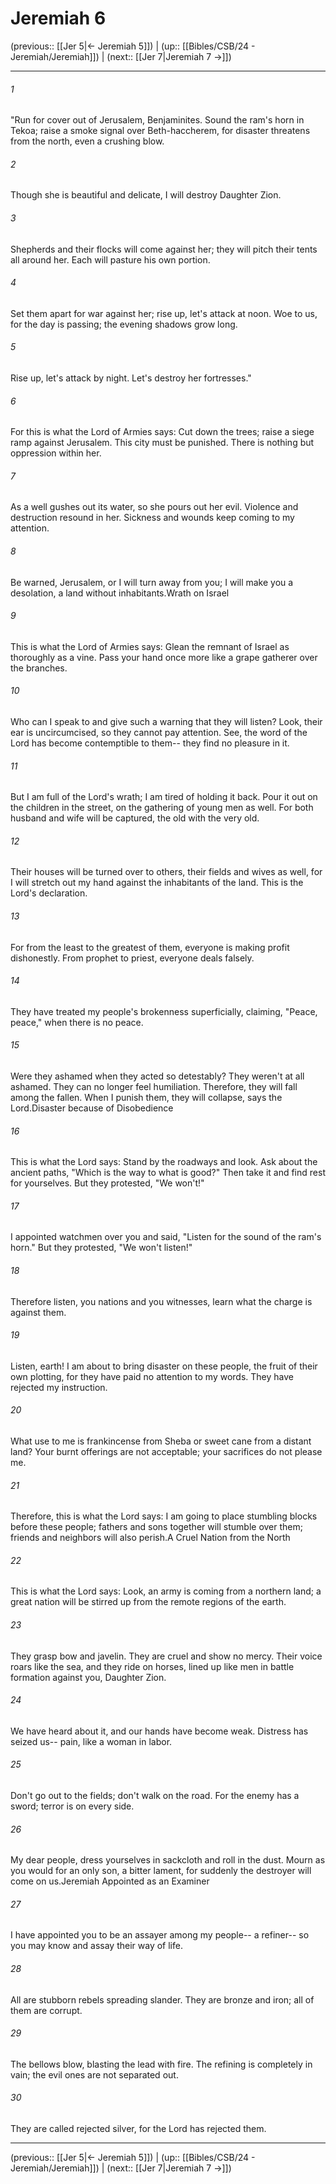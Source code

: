 # Jeremiah 6

(previous:: [[Jer 5|← Jeremiah 5]]) | (up:: [[Bibles/CSB/24 - Jeremiah/Jeremiah]]) | (next:: [[Jer 7|Jeremiah 7 →]])

***


###### 1 
"Run for cover out of Jerusalem, Benjaminites. Sound the ram's horn in Tekoa; raise a smoke signal over Beth-haccherem, for disaster threatens from the north, even a crushing blow. 

###### 2 
Though she is beautiful and delicate, I will destroy Daughter Zion. 

###### 3 
Shepherds and their flocks will come against her; they will pitch their tents all around her. Each will pasture his own portion. 

###### 4 
Set them apart for war against her; rise up, let's attack at noon. Woe to us, for the day is passing; the evening shadows grow long. 

###### 5 
Rise up, let's attack by night. Let's destroy her fortresses." 

###### 6 
For this is what the Lord of Armies says: Cut down the trees; raise a siege ramp against Jerusalem. This city must be punished. There is nothing but oppression within her. 

###### 7 
As a well gushes out its water, so she pours out her evil. Violence and destruction resound in her. Sickness and wounds keep coming to my attention. 

###### 8 
Be warned, Jerusalem, or I will turn away from you; I will make you a desolation, a land without inhabitants.Wrath on Israel 

###### 9 
This is what the Lord of Armies says: Glean the remnant of Israel as thoroughly as a vine. Pass your hand once more like a grape gatherer over the branches. 

###### 10 
Who can I speak to and give such a warning that they will listen? Look, their ear is uncircumcised, so they cannot pay attention. See, the word of the Lord has become contemptible to them-- they find no pleasure in it. 

###### 11 
But I am full of the Lord's wrath; I am tired of holding it back. Pour it out on the children in the street, on the gathering of young men as well. For both husband and wife will be captured, the old with the very old. 

###### 12 
Their houses will be turned over to others, their fields and wives as well, for I will stretch out my hand against the inhabitants of the land. This is the Lord's declaration. 

###### 13 
For from the least to the greatest of them, everyone is making profit dishonestly. From prophet to priest, everyone deals falsely. 

###### 14 
They have treated my people's brokenness superficially, claiming, "Peace, peace," when there is no peace. 

###### 15 
Were they ashamed when they acted so detestably? They weren't at all ashamed. They can no longer feel humiliation. Therefore, they will fall among the fallen. When I punish them, they will collapse, says the Lord.Disaster because of Disobedience 

###### 16 
This is what the Lord says: Stand by the roadways and look. Ask about the ancient paths, "Which is the way to what is good?" Then take it and find rest for yourselves. But they protested, "We won't!" 

###### 17 
I appointed watchmen over you and said, "Listen for the sound of the ram's horn." But they protested, "We won't listen!" 

###### 18 
Therefore listen, you nations and you witnesses, learn what the charge is against them. 

###### 19 
Listen, earth! I am about to bring disaster on these people, the fruit of their own plotting, for they have paid no attention to my words. They have rejected my instruction. 

###### 20 
What use to me is frankincense from Sheba or sweet cane from a distant land? Your burnt offerings are not acceptable; your sacrifices do not please me. 

###### 21 
Therefore, this is what the Lord says: I am going to place stumbling blocks before these people; fathers and sons together will stumble over them; friends and neighbors will also perish.A Cruel Nation from the North 

###### 22 
This is what the Lord says: Look, an army is coming from a northern land; a great nation will be stirred up from the remote regions of the earth. 

###### 23 
They grasp bow and javelin. They are cruel and show no mercy. Their voice roars like the sea, and they ride on horses, lined up like men in battle formation against you, Daughter Zion. 

###### 24 
We have heard about it, and our hands have become weak. Distress has seized us-- pain, like a woman in labor. 

###### 25 
Don't go out to the fields; don't walk on the road. For the enemy has a sword; terror is on every side. 

###### 26 
My dear people, dress yourselves in sackcloth and roll in the dust. Mourn as you would for an only son, a bitter lament, for suddenly the destroyer will come on us.Jeremiah Appointed as an Examiner 

###### 27 
I have appointed you to be an assayer among my people-- a refiner-- so you may know and assay their way of life. 

###### 28 
All are stubborn rebels spreading slander. They are bronze and iron; all of them are corrupt. 

###### 29 
The bellows blow, blasting the lead with fire. The refining is completely in vain; the evil ones are not separated out. 

###### 30 
They are called rejected silver, for the Lord has rejected them.

***

(previous:: [[Jer 5|← Jeremiah 5]]) | (up:: [[Bibles/CSB/24 - Jeremiah/Jeremiah]]) | (next:: [[Jer 7|Jeremiah 7 →]])
